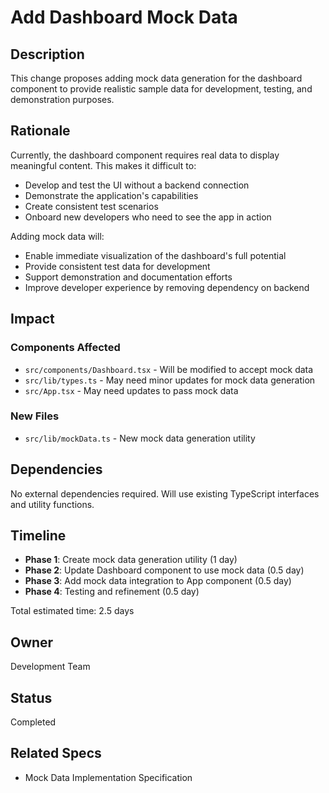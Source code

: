 # Add Dashboard Mock Data

## Description
This change proposes adding mock data generation for the dashboard component to provide realistic sample data for development, testing, and demonstration purposes.

## Rationale
Currently, the dashboard component requires real data to display meaningful content. This makes it difficult to:
- Develop and test the UI without a backend connection
- Demonstrate the application's capabilities
- Create consistent test scenarios
- Onboard new developers who need to see the app in action

Adding mock data will:
- Enable immediate visualization of the dashboard's full potential
- Provide consistent test data for development
- Support demonstration and documentation efforts
- Improve developer experience by removing dependency on backend

## Impact
### Components Affected
- `src/components/Dashboard.tsx` - Will be modified to accept mock data
- `src/lib/types.ts` - May need minor updates for mock data generation
- `src/App.tsx` - May need updates to pass mock data

### New Files
- `src/lib/mockData.ts` - New mock data generation utility

## Dependencies
No external dependencies required. Will use existing TypeScript interfaces and utility functions.

## Timeline
- **Phase 1**: Create mock data generation utility (1 day)
- **Phase 2**: Update Dashboard component to use mock data (0.5 day)
- **Phase 3**: Add mock data integration to App component (0.5 day)
- **Phase 4**: Testing and refinement (0.5 day)

Total estimated time: 2.5 days

## Owner
Development Team

## Status
Completed

## Related Specs
- Mock Data Implementation Specification
